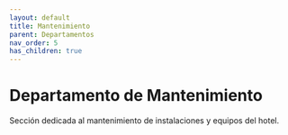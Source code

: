 ```yaml
---
layout: default
title: Mantenimiento
parent: Departamentos
nav_order: 5
has_children: true
---
```


# Departamento de Mantenimiento

Sección dedicada al mantenimiento de instalaciones y equipos del hotel.